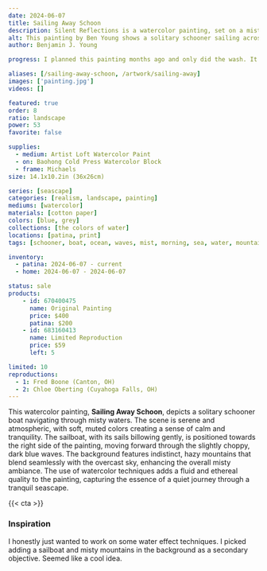 ```yaml
---
date: 2024-06-07
title: Sailing Away Schoon
description: Silent Reflections is a watercolor painting, set on a misty ocean with rolling mountains in the background. The subject of a schooner boat sailing away at sea.
alt: This painting by Ben Young shows a solitary schooner sailing across a sea, in a muted watercolor landscape shrouded in a misty atmosphere.
author: Benjamin J. Young

progress: I planned this painting months ago and only did the wash. It sat until I started working on a commission, after completing Silent Reflections. Sitting in the park outside the Stark County court house, I somehow completed this quickly, working on it in between the drying layers of my other painting. This painting just seemed to "click" and I stayed what I assume most watercolor artists refer as "loose".

aliases: [/sailing-away-schoon, /artwork/sailing-away]
images: ['painting.jpg']
videos: []

featured: true
order: 8
ratio: landscape
power: 53
favorite: false

supplies:
  - medium: Artist Loft Watercolor Paint
  - on: Baohong Cold Press Watercolor Block
  - frame: Michaels
size: 14.1x10.2in (36x26cm)

series: [seascape]
categories: [realism, landscape, painting]
mediums: [watercolor]
materials: [cotton paper]
colors: [blue, grey]
collections: [the colors of water]
locations: [patina, print]
tags: [schooner, boat, ocean, waves, mist, morning, sea, water, mountains, outdoors, spring, cool]

inventory:
  - patina: 2024-06-07 - current
  - home: 2024-06-07 - 2024-06-07

status: sale
products:
    - id: 670400475
      name: Original Painting
      price: $400
      patina: $200
    - id: 683160413
      name: Limited Reproduction
      price: $59
      left: 5

limited: 10
reproductions:
  - 1: Fred Boone (Canton, OH)
  - 2: Chloe Oberting (Cuyahoga Falls, OH)
---
```


This watercolor painting, **Sailing Away Schoon**, depicts a solitary schooner boat navigating through misty waters. The scene is serene and atmospheric, with soft, muted colors creating a sense of calm and tranquility. The sailboat, with its sails billowing gently, is positioned towards the right side of the painting, moving forward through the slightly choppy, dark blue waves. The background features indistinct, hazy mountains that blend seamlessly with the overcast sky, enhancing the overall misty ambiance. The use of watercolor techniques adds a fluid and ethereal quality to the painting, capturing the essence of a quiet journey through a tranquil seascape.

<!--more-->

{{< cta >}}

### Inspiration ###

I honestly just wanted to work on some water effect techniques. I picked adding a sailboat and misty mountains in the background as a secondary objective. Seemed like a cool idea.